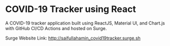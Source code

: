 # COVID-19 Tracker using React

A COVID-19 tracker application built using ReactJS, Material UI, and Chart.js with GitHub CI/CD Actions and hosted on Surge.

Surge Website Link: http://saifullahamin_covid19tracker.surge.sh 

